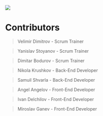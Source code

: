 <img src = "Logo.png">

# Contributors

> Velimir Dimitrov - Scrum Trainer

> Yanislav Stoyanov - Scrum Trainer

> Dimitar Bodurov - Scrum Trainer

> Nikola Krushkov - Back-End Developer

> Samuil Shvarla - Back-End Developer

> Angel Angelov - Front-End Developer

> Ivan Delchilov - Front-End Developer

> Miroslav Ganev - Front-End Developer
